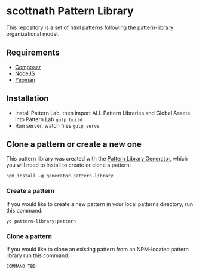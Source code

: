 # scottnath Pattern Library

This repository is a set of html patterns following the [pattern-library](http://github.com/pattern-library/pattern-library) organizational model. 

## Requirements

* [Composer](https://getcomposer.org)
* [NodeJS](https://nodejs.org)
* [Yeoman](http://yeoman.io)

## Installation

* Install Pattern Lab, then import ALL Pattern Libraries and Global Assets into Pattern Lab
  `gulp build`
* Run server, watch files
  `gulp serve`

## Clone a pattern or create a new one

This pattern library was created with the [Pattern Library Generator](https://github.com/pattern-library/generator-pattern-library), which you will need to install to create or clone a pattern:

`npm install -g generator-pattern-library`

### Create a pattern

If you would like to create a new pattern in your local patterns directory, run this command:

`yo pattern-library:pattern`

### Clone a pattern

If you would like to clone an existing pattern from an NPM-located pattern library run this command:

`COMMAND TBD`

